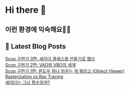# Hi there 👋

## 이런 환경에 익숙해요✍🏼

## 📕 Latest Blog Posts

<a href=https://onepaperhoon.tistory.com/9>Scop 구현기 3편: 셰이더 클래스를 만들기로 했다</a></br><a href=https://onepaperhoon.tistory.com/8>Scop 구현기 2편: VAO와 VBO의 세계</a></br><a href=https://onepaperhoon.tistory.com/7>Scop 구현기 1편: 윈도우 하나 띄우는 게 뭐라고 (Object Viewer)</a></br><a href=https://onepaperhoon.tistory.com/6>Rasterization vs Ray Tracing</a></br><a href=https://onepaperhoon.tistory.com/5>셰이더는 그낭 함수일까?</a></br>